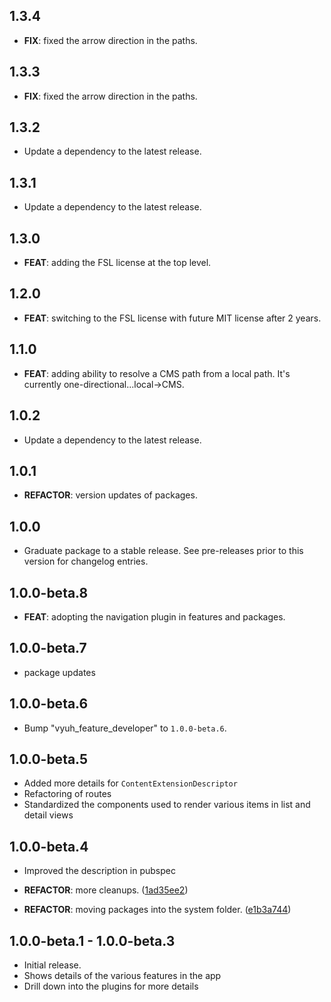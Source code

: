 ## 1.3.4

 - **FIX**: fixed the arrow direction in the paths.

## 1.3.3

 - **FIX**: fixed the arrow direction in the paths.

## 1.3.2

 - Update a dependency to the latest release.

## 1.3.1

 - Update a dependency to the latest release.

## 1.3.0

 - **FEAT**: adding the FSL license at the top level.

## 1.2.0

 - **FEAT**: switching to the FSL license with future MIT license after 2 years.

## 1.1.0

 - **FEAT**: adding ability to resolve a CMS path from a local path. It's currently one-directional...local->CMS.

## 1.0.2

 - Update a dependency to the latest release.

## 1.0.1

 - **REFACTOR**: version updates of packages.

## 1.0.0

 - Graduate package to a stable release. See pre-releases prior to this version for changelog entries.

## 1.0.0-beta.8

 - **FEAT**: adopting the navigation plugin in features and packages.

## 1.0.0-beta.7

 - package updates

## 1.0.0-beta.6

 - Bump "vyuh_feature_developer" to `1.0.0-beta.6`.

## 1.0.0-beta.5

- Added more details for `ContentExtensionDescriptor`
- Refactoring of routes
- Standardized the components used to render various items in list and detail
  views

## 1.0.0-beta.4

- Improved the description in pubspec

- **REFACTOR**: more cleanups.
  ([1ad35ee2](https://github.com/vyuh-tech/vyuh/commit/1ad35ee20a195dd4f4a59eedb91327ea9280cd8c))
- **REFACTOR**: moving packages into the system folder.
  ([e1b3a744](https://github.com/vyuh-tech/vyuh/commit/e1b3a744e16d2c464ce8128a6782d47f85f8e5ed))

## 1.0.0-beta.1 - 1.0.0-beta.3

- Initial release.
- Shows details of the various features in the app
- Drill down into the plugins for more details
